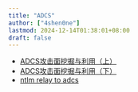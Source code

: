 ```yaml
---
title: "ADCS"
author: ["4shen0ne"]
lastmod: 2024-12-14T01:38:01+08:00
draft: false
---
```


-   [ADCS攻击面挖掘与利用（上）](https://mp.weixin.qq.com/s?__biz=MzAwMzYxNzc1OA==&mid=2247496937&idx=1&sn=606c737a7e587a1503bf67aeb5b850f2&chksm=9b3ad258ac4d5b4eb45e47ad062b60febe725c7aa1f7c9ac13b8d4d570539169e5c5ab66f2af&scene=178&cur_album_id=2149692333909475332#rd)
-   [ADCS攻击面挖掘与利用（下）](https://mp.weixin.qq.com/s?__biz=MzAwMzYxNzc1OA==&mid=2247497592&idx=1&sn=bc5b33830c065e362650852deec68ff3&chksm=9b3ad1c9ac4d58dfde6581a921779cb1d315d78c91dcd6ffe48bfc6610970c6349996644336f&mpshare=1&scene=23&srcid=01057sHkPtDhCn6FHiGTSrzc&sharer_sharetime=1641379811877&sharer_shareid=ff83fe2fe7db7fcd8a1fcbc183d841c4#rd)
-   [ntlm relay to adcs](https://www.freebuf.com/articles/es/335042.html)

